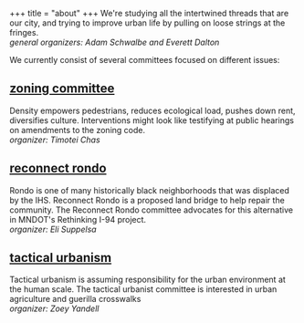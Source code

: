 +++
title = "about"
+++
We're studying all the intertwined threads that are our city, and trying to improve urban life by pulling on loose strings at the fringes. \
_general organizers: Adam Schwalbe and Everett Dalton_

We currently consist of several committees focused on different issues:

## [zoning committee](/zoning)
Density empowers pedestrians, reduces ecological load, pushes down rent, diversifies culture. Interventions might look like testifying at public hearings on amendments to the zoning code. \
_organizer: Timotei Chas_

## [reconnect rondo](/rondo)
Rondo is one of many historically black neighborhoods that was displaced by the IHS. Reconnect Rondo is a proposed land bridge to help repair the community. The Reconnect Rondo committee advocates for this alternative in MNDOT's Rethinking I-94 project. \
_organizer: Eli Suppelsa_

## [tactical urbanism](/tactics)
Tactical urbanism is assuming responsibility for the urban environment at the human scale. The tactical urbanist committee is interested in urban agriculture and guerilla crosswalks \
_organizer: Zoey Yandell_

